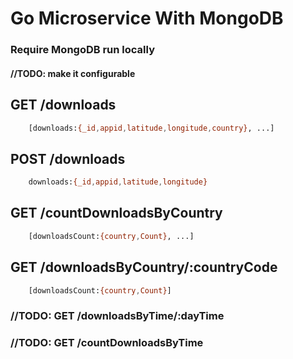 # Go Microservice With MongoDB

### Require MongoDB run locally
#### //TODO: make it configurable

## GET /downloads

``` bash
    [downloads:{_id,appid,latitude,longitude,country}, ...]
```

## POST /downloads

``` bash
    downloads:{_id,appid,latitude,longitude}
```

## GET /countDownloadsByCountry

``` bash
    [downloadsCount:{country,Count}, ...]
```

## GET /downloadsByCountry/:countryCode

``` bash
    [downloadsCount:{country,Count}]
```

### //TODO: GET /downloadsByTime/:dayTime

### //TODO: GET /countDownloadsByTime
